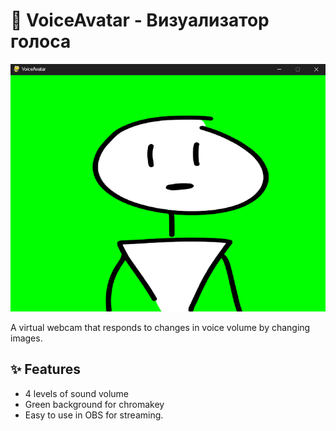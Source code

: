 # 🎤 VoiceAvatar - Визуализатор голоса

![Demo Screenshot](assets/demo.png)

A virtual webcam that responds to changes in voice volume by changing images.

## ✨ Features

 - 4 levels of sound volume
 - Green background for chromakey
 - Easy to use in OBS for streaming.
